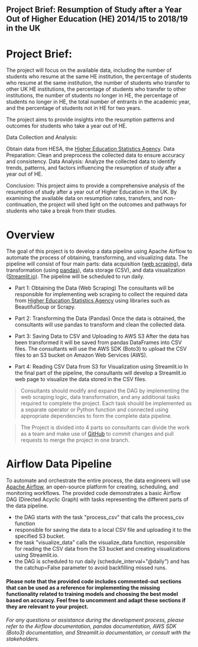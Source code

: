 ## Project Brief: Resumption of Study after a Year Out of Higher Education (HE) 2014/15 to 2018/19 in the UK

# Project Brief:
The project will focus on the available data, including the number of students who resume at the same HE institution, the percentage of students who resume at the same institution, the number of students who transfer to other UK HE institutions, the percentage of students who transfer to other institutions, the number of students no longer in HE, the percentage of students no longer in HE, the total number of entrants in the academic year, and the percentage of students not in HE for two years. 

The project aims to provide insights into the resumption patterns and outcomes for students who take a year out of HE.

Data Collection and Analysis:

Obtain data from HESA, the [Higher Education Statistics Agency](https://www.hesa.ac.uk/data-and-analysis/performance-indicators/non-continuation-summary).
Data Preparation: Clean and preprocess the collected data to ensure accuracy and consistency.
Data Analysis: Analyze the collected data to identify trends, patterns, and factors influencing the resumption of study after a year out of HE. 

Conclusion:
This project aims to provide a comprehensive analysis of the resumption of study after a year out of Higher Education in the UK. By examining the available data on resumption rates, transfers, and non-continuation, the project will shed light on the outcomes and pathways for students who take a break from their studies.

# Overview
The goal of this project is to develop a data pipeline using Apache Airflow to automate the process of obtaining, transforming, and visualizing data. The pipeline will consist of four main parts: data acquisition ([web scraping](https://www.crummy.com/software/BeautifulSoup/bs4/doc/)), data transformation (using [pandas](https://pandas.pydata.org/docs/)), data storage (CSV), and data visualization ([Streamlit.io](https://streamlit.io/)). The pipeline will be scheduled to run daily.

* Part 1: Obtaining the Data (Web Scraping)
The consultants will be responsible for implementing web scraping to collect the required data from [Higher Education Statistics Agency](https://www.hesa.ac.uk/data-and-analysis/performance-indicators/non-continuation-summary) using libraries such as BeautifulSoup or Scrapy.

* Part 2: Transforming the Data (Pandas)
Once the data is obtained, the consultants will use pandas to transform and clean the collected data. 

* Part 3: Saving Data to CSV and Uploading to AWS S3
After the data has been transformed it will be saved from pandas DataFrames into CSV files. The consultants will use the AWS SDK (Boto3) to upload the CSV files to an S3 bucket on Amazon Web Services (AWS). 

* Part 4: Reading CSV Data from S3 for Visualization using Streamlit.io
In the final part of the pipeline, the consultants will develop a Streamlit.io web page to visualize the data stored in the CSV files. 

> Consultants should modify and expand the DAG by implementing the web scraping logic, data transformation, and any additional tasks required to complete the project. Each task should be implemented as a separate operator or Python function and connected using appropriate dependencies to form the complete data pipeline.

> The Project is divided into 4 parts so consultants can divide the work as a team and make use of [GitHub](https://github.com/) to commit changes and pull requests to merge the project in one branch.

# Airflow Data Pipeline
To automate and orchestrate the entire process, the data engineers will use [Apache Airflow](https://airflow.apache.org/), an open-source platform for creating, scheduling, and monitoring workflows. The provided code demonstrates a basic Airflow DAG (Directed Acyclic Graph) with tasks representing the different parts of the data pipeline.

- the DAG starts with the task "process_csv" that calls the process_csv function
- responsible for saving the data to a local CSV file and uploading it to the specified S3 bucket. 
- the task "visualize_data" calls the visualize_data function, responsible for reading the CSV data from the S3 bucket and creating visualizations using Streamlit.io.
- the DAG is scheduled to run daily (schedule_interval="@daily") and has the catchup=False parameter to avoid backfilling missed runs.

#### Please note that the provided code includes commented-out sections that can be used as a reference for implementing the missing functionality related to training models and choosing the best model based on accuracy. Feel free to uncomment and adapt these sections if they are relevant to your project.

###### For any questions or assistance during the development process, please refer to the Airflow documentation, pandas documentation, AWS SDK (Boto3) documentation, and Streamlit.io documentation, or consult with the stakeholders.